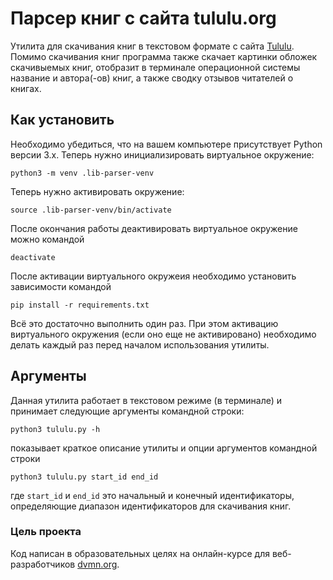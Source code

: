 # Парсер книг с сайта tululu.org

Утилита для скачивания книг в текстовом формате с сайта [Tululu](http://tululu.org). Помимо скачивания книг программа также скачает картинки обложек скачивыемых книг, отобразит в терминале операционной системы название и автора(-ов) книг, а также сводку отзывов читателей о книгах.


## Как установить

Необходимо убедиться, что на вашем компьютере присутствует Python версии 3.x.
Теперь нужно инициализировать виртуальное окружение:

    python3 -m venv .lib-parser-venv

Теперь нужно активировать окружение:

    source .lib-parser-venv/bin/activate

После окончания работы деактивировать виртуальное окружение можно командой

    deactivate

После активации виртуального окружеия необходимо установить зависимости командой

    pip install -r requirements.txt

Всё это достаточно выполнить один раз. При этом активацию виртуального окружения (если оно еще не активировано) необходимо делать каждый раз перед началом использования утилиты.

## Аргументы

Данная утилита работает в текстовом режиме (в терминале) и принимает следующие аргументы командной строки:

    python3 tululu.py -h
показывает краткое описание утилиты и опции аргументов командной строки

    python3 tululu.py start_id end_id
где `start_id` и `end_id` это начальный и конечный идентификаторы, определяющие диапазон идентификаторов для скачивания книг.


### Цель проекта

Код написан в образовательных целях на онлайн-курсе для веб-разработчиков [dvmn.org](https://dvmn.org/).